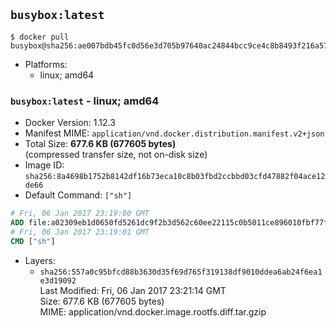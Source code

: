 ## `busybox:latest`

```console
$ docker pull busybox@sha256:ae007bdb45fc0d56e3d705b97640ac24844bcc9ce4c8b8493f216a57ab6af0d5
```

-	Platforms:
	-	linux; amd64

### `busybox:latest` - linux; amd64

-	Docker Version: 1.12.3
-	Manifest MIME: `application/vnd.docker.distribution.manifest.v2+json`
-	Total Size: **677.6 KB (677605 bytes)**  
	(compressed transfer size, not on-disk size)
-	Image ID: `sha256:8a4698b1752b8142df16b73eca10c8b03fbd2ccbbd03cfd47882f04ace12de66`
-	Default Command: `["sh"]`

```dockerfile
# Fri, 06 Jan 2017 23:19:00 GMT
ADD file:a02309eb1d0650fd5261dc9f2b3d562c60ee22115c0b5011ce896010fbf77fba in / 
# Fri, 06 Jan 2017 23:19:01 GMT
CMD ["sh"]
```

-	Layers:
	-	`sha256:557a0c95bfcd88b3630d35f69d765f319138df9010ddea6ab24f6ea1e3d19092`  
		Last Modified: Fri, 06 Jan 2017 23:21:14 GMT  
		Size: 677.6 KB (677605 bytes)  
		MIME: application/vnd.docker.image.rootfs.diff.tar.gzip
